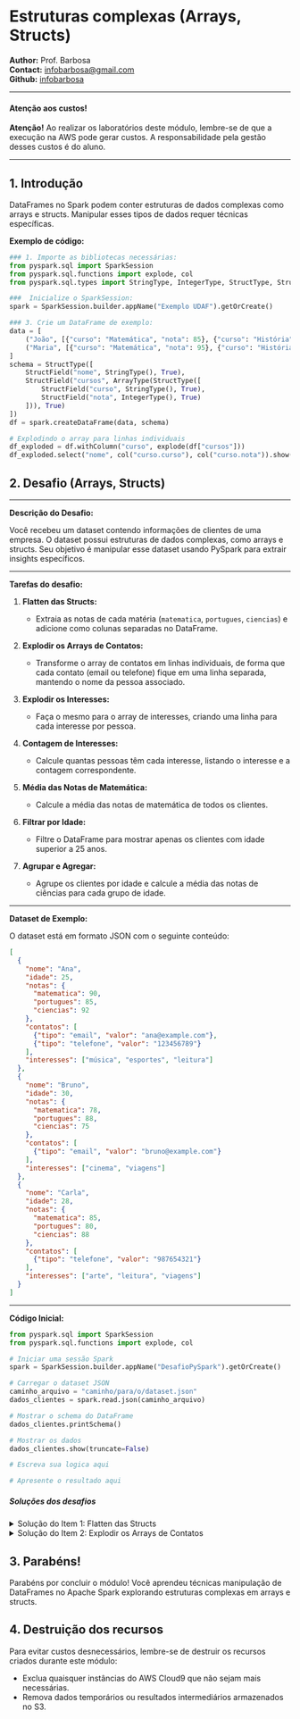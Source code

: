 # Estruturas complexas (Arrays, Structs)

**Author:** Prof. Barbosa  
**Contact:** infobarbosa@gmail.com  
**Github:** [infobarbosa](https://github.com/infobarbosa)

---

#### Atenção aos custos!
**Atenção!** Ao realizar os laboratórios deste módulo, lembre-se de que a execução na AWS pode gerar custos. A responsabilidade pela gestão desses custos é do aluno.

---

## 1. Introdução
DataFrames no Spark podem conter estruturas de dados complexas como arrays e structs. Manipular esses tipos de dados requer técnicas específicas.

**Exemplo de código:**
```python
### 1. Importe as bibliotecas necessárias:
from pyspark.sql import SparkSession
from pyspark.sql.functions import explode, col
from pyspark.sql.types import StringType, IntegerType, StructType, StructField, ArrayType

###  Inicialize o SparkSession:
spark = SparkSession.builder.appName("Exemplo UDAF").getOrCreate()

### 3. Crie um DataFrame de exemplo:
data = [
    ("João", [{"curso": "Matemática", "nota": 85}, {"curso": "História", "nota": 90}]),
    ("Maria", [{"curso": "Matemática", "nota": 95}, {"curso": "História", "nota": 80}])
]
schema = StructType([
    StructField("nome", StringType(), True),
    StructField("cursos", ArrayType(StructType([
        StructField("curso", StringType(), True),
        StructField("nota", IntegerType(), True)
    ])), True)
])
df = spark.createDataFrame(data, schema)

# Explodindo o array para linhas individuais
df_exploded = df.withColumn("curso", explode(df["cursos"]))
df_exploded.select("nome", col("curso.curso"), col("curso.nota")).show()
```

## 2. Desafio (Arrays, Structs)

---

**Descrição do Desafio:**

Você recebeu um dataset contendo informações de clientes de uma empresa. O dataset possui estruturas de dados complexas, como arrays e structs. Seu objetivo é manipular esse dataset usando PySpark para extrair insights específicos.

---

**Tarefas do desafio:**

1. **Flatten das Structs:**

   - Extraia as notas de cada matéria (`matematica`, `portugues`, `ciencias`) e adicione como colunas separadas no DataFrame.

2. **Explodir os Arrays de Contatos:**

   - Transforme o array de contatos em linhas individuais, de forma que cada contato (email ou telefone) fique em uma linha separada, mantendo o nome da pessoa associado.

3. **Explodir os Interesses:**

   - Faça o mesmo para o array de interesses, criando uma linha para cada interesse por pessoa.

4. **Contagem de Interesses:**

   - Calcule quantas pessoas têm cada interesse, listando o interesse e a contagem correspondente.

5. **Média das Notas de Matemática:**

   - Calcule a média das notas de matemática de todos os clientes.

6. **Filtrar por Idade:**

   - Filtre o DataFrame para mostrar apenas os clientes com idade superior a 25 anos.

7. **Agrupar e Agregar:**

   - Agrupe os clientes por idade e calcule a média das notas de ciências para cada grupo de idade.

---

**Dataset de Exemplo:**

O dataset está em formato JSON com o seguinte conteúdo:

```json
[
  {
    "nome": "Ana",
    "idade": 25,
    "notas": {
      "matematica": 90,
      "portugues": 85,
      "ciencias": 92
    },
    "contatos": [
      {"tipo": "email", "valor": "ana@example.com"},
      {"tipo": "telefone", "valor": "123456789"}
    ],
    "interesses": ["música", "esportes", "leitura"]
  },
  {
    "nome": "Bruno",
    "idade": 30,
    "notas": {
      "matematica": 78,
      "portugues": 88,
      "ciencias": 75
    },
    "contatos": [
      {"tipo": "email", "valor": "bruno@example.com"}
    ],
    "interesses": ["cinema", "viagens"]
  },
  {
    "nome": "Carla",
    "idade": 28,
    "notas": {
      "matematica": 85,
      "portugues": 80,
      "ciencias": 88
    },
    "contatos": [
      {"tipo": "telefone", "valor": "987654321"}
    ],
    "interesses": ["arte", "leitura", "viagens"]
  }
]
```

---

**Código Inicial:**

```python
from pyspark.sql import SparkSession
from pyspark.sql.functions import explode, col

# Iniciar uma sessão Spark
spark = SparkSession.builder.appName("DesafioPySpark").getOrCreate()

# Carregar o dataset JSON
caminho_arquivo = "caminho/para/o/dataset.json"
dados_clientes = spark.read.json(caminho_arquivo)

# Mostrar o schema do DataFrame
dados_clientes.printSchema()

# Mostrar os dados
dados_clientes.show(truncate=False)

# Escreva sua logica aqui

# Apresente o resultado aqui

```



##### Soluções dos desafios

<details>
    <summary>Solução do Item 1: Flatten das Structs</summary>

```python
from pyspark.sql import SparkSession
from pyspark.sql.functions import col, coalesce

# Iniciar uma sessão Spark
spark = SparkSession.builder.appName("DesafioPySpark").getOrCreate()

# Carregar o dataset JSON
caminho_arquivo = "dataset.json"
dados_clientes = spark.read.json(caminho_arquivo, multiLine=True)

# Mostrar o schema do DataFrame original
dados_clientes.printSchema()

# Mostrar os dados originais
dados_clientes.show(truncate=False)

# ----------------------------------------------------------------------
# Solução do Item 1: Flatten das Structs
# ----------------------------------------------------------------------

# Importar as funções necessárias
from pyspark.sql.functions import col, coalesce

# Criar um novo DataFrame com as notas extraídas
dados_notas = dados_clientes \
    .withColumn("nota_matematica", col("notas.matematica")) \
    .withColumn("nota_portugues", col("notas.portugues")) \
    .withColumn("nota_ciencias", col("notas.ciencias"))

# Exibir o esquema atualizado do DataFrame
dados_notas.printSchema()

# Mostrar os dados com as novas colunas de notas
dados_notas.select("nome", "idade", "nota_matematica", "nota_portugues", "nota_ciencias").show()

```
</details>

<details>
    <summary>Solução do Item 2: Explodir os Arrays de Contatos</summary>

```python
from pyspark.sql import SparkSession
from pyspark.sql.functions import explode, col

# Iniciar uma sessão Spark
spark = SparkSession.builder.appName("DesafioPySpark").getOrCreate()

# Carregar o dataset JSON
caminho_arquivo = "dataset.json"
dados_clientes = spark.read.json(caminho_arquivo, multiLine=True)

# Mostrar o schema do DataFrame original
dados_clientes.printSchema()

# Mostrar os dados originais
dados_clientes.show(truncate=False)

# ----------------------------------------------------------------------
# Solução do Item 2: Explodir os Arrays de Contatos
# ----------------------------------------------------------------------

# Importar as funções necessárias
from pyspark.sql.functions import explode, col

# Explodir o array de contatos em linhas individuais
dados_contatos_explodido = dados_clientes.select(
    "nome",
    "idade",
    explode("contatos").alias("contato")
)

# Extrair os campos 'tipo' e 'valor' da struct 'contato'
dados_contatos_extracao = dados_contatos_explodido.select(
    "nome",
    "idade",
    col("contato.tipo").alias("tipo_contato"),
    col("contato.valor").alias("valor_contato")
)

# Exibir o esquema atualizado do DataFrame
dados_contatos_extracao.printSchema()

# Mostrar os dados após a explosão dos contatos
dados_contatos_extracao.show(truncate=False)

```

**Resultado esperado**
```
root
 |-- nome: string (nullable = true)
 |-- idade: long (nullable = true)
 |-- tipo_contato: string (nullable = true)
 |-- valor_contato: string (nullable = true)

+-----+-----+------------+------------------+
|nome |idade|tipo_contato|valor_contato     |
+-----+-----+------------+------------------+
|Ana  |25   |email       |ana@example.com   |
|Ana  |25   |telefone    |123456789         |
|Bruno|30   |email       |bruno@example.com |
|Carla|28   |telefone    |987654321         |
+-----+-----+------------+------------------+

```
</details>


## 3. Parabéns!
Parabéns por concluir o módulo! Você aprendeu técnicas manipulação de DataFrames no Apache Spark explorando estruturas complexas em arrays e structs.

## 4. Destruição dos recursos
Para evitar custos desnecessários, lembre-se de destruir os recursos criados durante este módulo:
- Exclua quaisquer instâncias do AWS Cloud9 que não sejam mais necessárias.
- Remova dados temporários ou resultados intermediários armazenados no S3.


